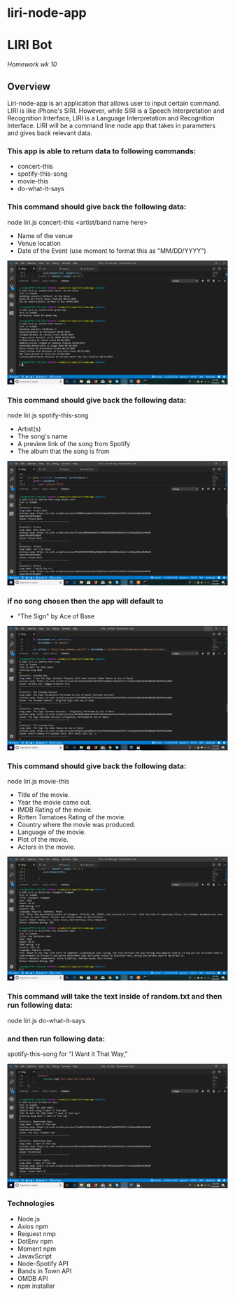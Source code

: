 # liri-node-app 
# LIRI Bot
*Homework wk 10*

## Overview

Liri-node-app is an application that allows user to input certain command. LIRI is like iPhone's SIRI. However, while SIRI is a Speech Interpretation and Recognition Interface, LIRI is a Language Interpretation and Recognition Interface. LIRI will be a command line node app that takes in parameters and gives back relevant data.

### This app is able to return data to following commands:

* concert-this
* spotify-this-song
* movie-this
* do-what-it-says

### This command should give back the following data:

node liri.js concert-this <artist/band name here>

* Name of the venue
* Venue location
* Date of the Event (use moment to format this as "MM/DD/YYYY")

<img src="images/2019-05-10 (1).png">

### This command should give back the following data:

node liri.js spotify-this-song <song name here>
  
* Artist(s)
* The song's name
* A preview link of the song from Spotify
* The album that the song is from
<img src="images/2019-05-10 (2).png"> 

### if no song chosen then the app will default to 
  
  * "The Sign" by Ace of Base
  
  <img src="images/2019-05-14.png">

### This command should give back the following data:

node liri.js movie-this <movie name here>
  
  * Title of the movie.
  * Year the movie came out.
  * IMDB Rating of the movie.
  * Rotten Tomatoes Rating of the movie.
  * Country where the movie was produced.
  * Language of the movie.
  * Plot of the movie.
  * Actors in the movie.
  
  <img src="images/2019-05-10 (3).png">

### This command will take the text inside of random.txt and then run following data:

node liri.js do-what-it-says

### and then run following data:

spotify-this-song for "I Want it That Way," 

<img src="images/2019-05-14 (4).png">



### Technologies

* Node.js
* Axios npm
* Request nmp
* DotEnv npm
* Moment npm
* JavavScript
* Node-Spotify API
* Bands in Town API
* OMDB API
* npm installer



